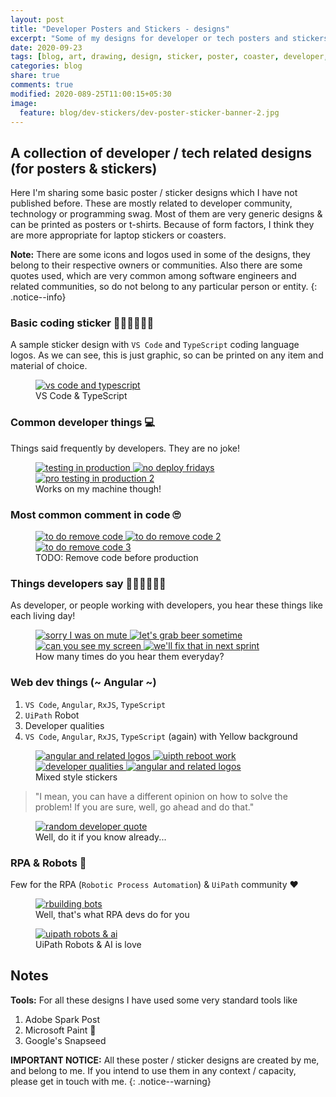```yaml
---
layout: post
title: "Developer Posters and Stickers - designs"
excerpt: "Some of my designs for developer or tech posters and stickers"
date: 2020-09-23
tags: [blog, art, drawing, design, sticker, poster, coaster, developer, tech, quotes]
categories: blog
share: true
comments: true
modified: 2020-089-25T11:00:15+05:30
image:
  feature: blog/dev-stickers/dev-poster-sticker-banner-2.jpg
---
```


## A collection of developer / tech related designs (for posters & stickers)

Here I'm sharing some basic poster / sticker designs which I have not published before. These are mostly related to developer community, technology or programming swag. Most of them are very generic designs & can be printed as posters or t-shirts. Because of form factors, I think they are more appropriate for laptop stickers or coasters.

**Note:** There are some icons and logos used in some of the designs, they belong to their respective owners or communities. Also there are some quotes used, which are very common among software engineers and related communities, so do not belong to any particular person or entity.
{: .notice--info}

### Basic coding sticker 👩🏽‍💻👨🏼‍💻

A sample sticker design with `VS Code` and `TypeScript` coding language logos. As we can see, this is just graphic, so can be printed on any item and material of choice.

<figure>
	<a href="/images/blog/dev-stickers/vs-code-and-typescript-2.png">
        <img src="/images/blog/dev-stickers/vs-code-and-typescript-2.png" alt="vs code and typescript" title="VS Code & TypeScript">
    </a>
	<figcaption>VS Code & TypeScript</figcaption>
</figure>

### Common developer things 💻

Things said frequently by developers. They are no joke!

<figure class="third">
	<a href="/images/blog/dev-stickers/testing-code-in-prod.png">
        <img src="/images/blog/dev-stickers/testing-code-in-prod.png" alt="testing in production" title="Testing in production">
    </a>
	<a href="/images/blog/dev-stickers/no-deploy-fridays.png">
        <img src="/images/blog/dev-stickers/no-deploy-fridays.png" alt="no deploy fridays" title="No deploy Fridays">
    </a>
    <a href="/images/blog/dev-stickers/testing-code-in-prod-2.png">
        <img src="/images/blog/dev-stickers/testing-code-in-prod-2.png" alt="pro testing in production 2" title="Pro Testing in Production">
    </a>
	<figcaption>Works on my machine though!</figcaption>
</figure>

### Most common comment in code 🙄

<figure class="third">
	<a href="/images/blog/dev-stickers/to-do-4.png">
        <img src="/images/blog/dev-stickers/to-do-4.png" alt="to do remove code" title="To do remove code">
    </a>
	<a href="/images/blog/dev-stickers/to-do.png">
        <img src="/images/blog/dev-stickers/to-do.png" alt="to do remove code 2" title="To do remove code 2">
    </a>
    <a href="/images/blog/dev-stickers/to-do-2.png">
        <img src="/images/blog/dev-stickers/to-do-2.png" alt="to do remove code 3" title="To do remove code 3">
    </a>
	<figcaption>TODO: Remove code before production</figcaption>
</figure>

### Things developers say 🙋🏾‍♂️🙋🏻‍♀️

As developer, or people working with developers, you hear these things like each living day!

<figure class="half">
<a href="/images/blog/dev-stickers/zoom-2.png">
        <img src="/images/blog/dev-stickers/zoom-2.png" alt="sorry I was on mute" title="Zoom: Sorry, I was on mute!">
    </a>
	<a href="/images/blog/dev-stickers/slack-1.png">
        <img src="/images/blog/dev-stickers/slack-1.png" alt="let's grab beer sometime" title="Slack: Let's grab beer sometime">
    </a>
    <a href="/images/blog/dev-stickers/zoom-1.png">
        <img src="/images/blog/dev-stickers/zoom-1.png" alt="can you see my screen" title="Zoom: Can you see my screen?">
    </a>
    <a href="/images/blog/dev-stickers/next-sprint.png">
        <img src="/images/blog/dev-stickers/next-sprint.png" alt="we'll fix that in next sprint" title="We'll fix that in next sprint">
    </a>    
	<figcaption>How many times do you hear them everyday?</figcaption>
</figure>

### Web dev things (~ Angular ~)

1. `VS Code`, `Angular`, `RxJS`, `TypeScript`
2. `UiPath` Robot
3. Developer qualities
4. `VS Code`, `Angular`, `RxJS`, `TypeScript` (again) with Yellow background

<figure class="half">
<a href="/images/blog/dev-stickers/vs-code-angular-rxjs-ts.png">
        <img src="/images/blog/dev-stickers/vs-code-angular-rxjs-ts.png" alt="angular and related logos" title="Angular and related logos">
    </a>
	<a href="/images/blog/dev-stickers/uipath-reboot-work.png">
        <img src="/images/blog/dev-stickers/uipath-reboot-work.png" alt="uipth reboot work" title="UiPath Reboot Work">
    </a>
    <a href="/images/blog/dev-stickers/coding-design-problem-solving-3.png">
        <img src="/images/blog/dev-stickers/coding-design-problem-solving-3.png" alt="developer qualities" title="Developer qualities">
    </a>
    <a href="/images/blog/dev-stickers/vs-code-angular-rxjs-ts-yellow.png">
        <img src="/images/blog/dev-stickers/vs-code-angular-rxjs-ts-yellow.png" alt="angular and related logos" title="Angular and related logos in Yellow">
    </a>    
	<figcaption>Mixed style stickers</figcaption>
</figure>

> "I mean, you can have a different opinion on how to solve the problem! If you are sure, well, go ahead and do that."

<figure>
	<a href="/images/blog/dev-stickers/yes-that-too-4.png">
        <img src="/images/blog/dev-stickers/yes-that-too-4.png" alt="random developer quote" title="Yes, you can do that too">
    </a>
	<figcaption>Well, do it if you know already...</figcaption>
</figure>

### RPA & Robots 🤖

Few for the RPA (`Robotic Process Automation`) & `UiPath` community ❤

<figure>
	<a href="/images/blog/dev-stickers/building-bots.png">
        <img src="/images/blog/dev-stickers/building-bots.png" alt="rbuilding bots" title="Building bots">
    </a>
	<figcaption>Well, that's what RPA devs do for you</figcaption>
</figure>

<figure>
	<a href="/images/blog/dev-stickers/uipath-robot-ai.png">
        <img src="/images/blog/dev-stickers/uipath-robot-ai.png" alt="uipath robots & ai" title="UiPath robots & AI">
    </a>
	<figcaption>UiPath Robots & AI is love</figcaption>
</figure>

## Notes

**Tools:** For all these designs I have used some very standard tools like

1. Adobe Spark Post
2. Microsoft Paint 😬
3. Google's Snapseed

**IMPORTANT NOTICE:** All these poster / sticker designs are created by me, and belong to me. If you intend to use them in any context / capacity, please get in touch with me.
{: .notice--warning}